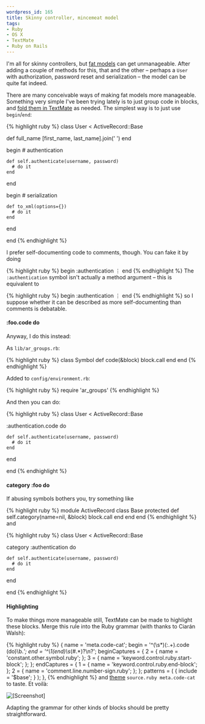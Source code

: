 ```yaml
--- 
wordpress_id: 165
title: Skinny controller, mincemeat model
tags: 
- Ruby
- OS X
- TextMate
- Ruby on Rails
---
```

I'm all for skinny controllers, but <a href="http://weblog.jamisbuck.org/2006/10/18/skinny-controller-fat-model">fat models</a> can get unmanageable. After adding a couple of methods for this, that and the other – perhaps a <code>User</code> with authorization, password reset and serialization – the model can be quite fat indeed.

There are many conceivable ways of making fat models more manageable. Something very simple I've been trying lately is to just group code in blocks, and <a href="http://macromates.com/textmate/manual/navigation_overview#collapsing_text_blocks_foldings">fold them in TextMate</a> as needed. The simplest way is to just use <code>begin</code>/<code>end</code>:

<!--more-->

{% highlight ruby %}
class User < ActiveRecord::Base

  def full_name
    [first_name, last_name].join(' ')
  end
  
  begin # authentication

    def self.authenticate(username, password)
      # do it
    end

  end

  begin # serialization

    def to_xml(options={})
      # do it
    end

  end

end
{% endhighlight %}

I prefer self-documenting code to comments, though. You can fake it by doing

{% highlight ruby %}
begin :authentication
  ⋮
end
{% endhighlight %}
The <code>:authentication</code> symbol isn't actually a method argument – this is equivalent to

{% highlight ruby %}
begin
  :authentication
  ⋮
end
{% endhighlight %}
so I suppose whether it can be described as more self-documenting than comments is debatable.

<h4>:foo.code do</h4>

Anyway, I do this instead:

As <code>lib/ar_groups.rb</code>:

{% highlight ruby %}
class Symbol
  def code(&block)
    block.call
  end
end
{% endhighlight %}

Added to <code>config/environment.rb</code>:

{% highlight ruby %}
require 'ar_groups'
{% endhighlight %}

And then you can do:

{% highlight ruby %}
class User < ActiveRecord::Base

  :authentication.code do

    def self.authenticate(username, password)
      # do it
    end

  end

end
{% endhighlight %}

<h4>category :foo do</h4>

If abusing symbols bothers you, try something like

{% highlight ruby %}
module ActiveRecord
  class Base
  protected
    def self.category(name=nil, &block)
      block.call
    end
  end
end
{% endhighlight %}
and

{% highlight ruby %}
class User < ActiveRecord::Base

  category :authentication do

    def self.authenticate(username, password)
      # do it
    end

  end

end
{% endhighlight %}

<h4>Highlighting</h4>

To make things more manageable still, TextMate can be made to highlight these blocks. Merge this rule into the Ruby grammar (with thanks to Ciarán Walsh):

{% highlight ruby %}
{ name = 'meta.code-cat';
  begin = '^(\s*)(:.+)\.code (do)\b.*';
  end = '^\1(end)\s*(#.*)?\n?';
  beginCaptures = {
    2 = { name = 'constant.other.symbol.ruby'; };
    3 = { name = 'keyword.control.ruby.start-block'; };
  };
  endCaptures = {
    1 = { name = 'keyword.control.ruby.end-block'; };
    2 = { name = 'comment.line.number-sign.ruby'; };
  };
  patterns = (
    { include = '$base'; }
  );
},
{% endhighlight %}
and <a href="http://macromates.com/textmate/manual/themes">theme</a> <code>source.ruby meta.code-cat</code> to taste. Et voilà:

<p class="center"><img src="http://henrik.nyh.se/uploads/ar-categories_tm.png" alt="[Screenshot]" /></p>

Adapting the grammar for other kinds of blocks should be pretty straightforward.
